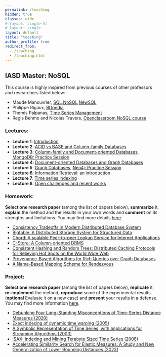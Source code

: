```yaml
---
permalink: /teaching
hidden: true
classes: wide
# layout: single-hf
# layout: single
layout: default
title: "teaching"
author_profile: true
redirect_from: 
  - /teaching
  - /teaching.html
---
```


## IASD Master: NoSQL

This course is highly inspired from previous courses of other professors and researchers listed below:

- Maude Manouvrier, [SQL,NoSQL,NewSQL](https://www.lamsade.dauphine.fr/~manouvri/NoSQL/CoursNoSQL_MM.html)
- Philippe Rigaux, [BDpedia](http://b3d.bdpedia.fr/)
- Themis Palpanas, [Time Series Management](https://helios2.mi.parisdescartes.fr/~themisp/)
- Regis Behmo and Nicolas Travers, [Openclassroom NoSQL course](https://openclassrooms.com/fr/courses/4462426-maitrisez-les-bases-de-donnees-nosql)


### Lectures:

  - **Lecture 1**: [Introduction](https://inriafr-my.sharepoint.com/:b:/g/personal/paul_boniol_inria_fr/Ebq5u4Z5Z9JGnORYXlVR4L0BCdBPQSaDSEv9Msr_JaDTAg?e=EG1PvD)
  - **Lecture 2**: [ACID vs BASE and Column-family Databases](https://inriafr-my.sharepoint.com/:b:/g/personal/paul_boniol_inria_fr/EXMxhj8ZExJEpLJCxxUjkcYBSiB30vd7GaZ5dPt8kB6MoA?e=HujPWF)
  - **Lecture 3**: [Column-family and Document-oriented Databases](https://inriafr-my.sharepoint.com/:b:/g/personal/paul_boniol_inria_fr/EU171De_ny9InXe1DVmYYj8Bp2Vn-dlwzM2fLEMejX_8jg?e=Jd2711), [MongoDB: Practice Session](https://inriafr-my.sharepoint.com/:b:/g/personal/paul_boniol_inria_fr/EcBctc-MzBZNrc2SdR3-9F8BFPS0yZpPLVbUNQif_vI3Mw?e=NxgWLV)
  - **Lecture 4**: [Document-oriented Databases and Graph Databases](https://inriafr-my.sharepoint.com/:b:/g/personal/paul_boniol_inria_fr/EQGk-4OlDj5Er3BIoXXEFaQBRLl_514gfegq_LpWY1B0kw?e=bWoIkp)
  - **Lecture 5**: [Graph Databases](https://inriafr-my.sharepoint.com/:b:/g/personal/paul_boniol_inria_fr/EdXdrysN9WJOpxnoGj-bl54BfcF6z3CUR2wN94FeZ6BuvQ?e=o7b0mC), [Neo4j: Practice Session](https://inriafr-my.sharepoint.com/:b:/g/personal/paul_boniol_inria_fr/EauuWVurG29AoVbMV_zXDD0Bo3j9_Cas_vS5_V892Vjr8g?e=8zIxQD)
  - **Lecture 6**: [Information Retrieval: an introduction](https://inriafr-my.sharepoint.com/:b:/g/personal/paul_boniol_inria_fr/EQq9KkXUXPlGsSsexlbyZsoBEo4y1Ws77egYIcfcQ61sqw?e=ueX9Av)
  - **Lecture 7**: [Time series indexing]()
  - **Lecture 8**: [Open challenges and recent works]()

### Homework:

**Select one research paper** (among the list of papers below), **summarize** it, **explain** the method and the results in your own words and **comment** on its strengths and limitations. You may find more details [here](https://inriafr-my.sharepoint.com/:b:/g/personal/paul_boniol_inria_fr/EQoRH4g7iZ5Hh50oC6TIKjIBcYBtRBmE9mjMSH-f8D7avw?e=HpxTJv).


- [Consistency Tradeoffs in Modern Distributed Database System](https://www.cs.umd.edu/~abadi/papers/abadi-pacelc.pdf)
- [Bigtable: A Distributed Storage System for Structured Data](https://static.googleusercontent.com/media/research.google.com/en//archive/bigtable-osdi06.pdf)
- [Chord: A scalable Peer-to-peer Lookup Service for Internet Applications](https://pdos.csail.mit.edu/papers/chord:sigcomm01/chord_sigcomm.pdf)
- [C-Store: A Column-oriented DBMS](https://web.stanford.edu/class/cs345d-01/rl/cstore.pdf)
- [Consistent Hashing and Random Trees: Distributed Caching Protocols for Relieving Hot Spots on the World Wide Web](https://www.cs.princeton.edu/courses/archive/fall09/cos518/papers/chash.pdf)
- [Provenance-Based Algorithms for Rich Queries over Graph Databases](https://inria.hal.science/hal-03140067/document)
- [A Name-Based Mapping Scheme for Rendezvous](https://www.eecs.umich.edu/techreports/cse/96/CSE-TR-316-96.pdf)

### Project:

**Select one research paper** (among the list of papers below), **replicate** it, **re-implement** the method, **reproduce** some of the experimental results (**optional** Evaluate it on a new case) and **present** your results in a defense. You may find more information [here](https://inriafr-my.sharepoint.com/:b:/g/personal/paul_boniol_inria_fr/Eem4fIYmF5FNpUQuevp60tsBcNHdr6Vcvm9wlEqdbOnyeA?e=vnf0H4).

- [Debunking Four Long-Standing Misconceptions of Time-Series Distance Measures (2020)](https://www.paparrizos.org/papers/PaparrizosSIGMOD20.pdf)
- [Exact indexing of dynamic time warping (2005)](https://link.springer.com/article/10.1007/s10115-004-0154-9)
- [A Symbolic Representation of Time Series, with Implications for Streaming Algorithms (2003)](https://www.cs.ucr.edu/~eamonn/SAX.pdf)
- [iSAX: Indexing and Mining Terabyte Sized Time Series (2008)](https://www.cs.ucr.edu/~eamonn/iSAX.pdf)
- [Accelerating Similarity Search for Elastic Measures: A Study and New Generalization of Lower Bounding Distances (2023)](https://www.paparrizos.org/papers/PaparrizosVLDB23.pdf)

